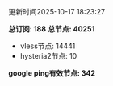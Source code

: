 更新时间2025-10-17 18:23:27

**总订阅: 188**
**总节点: 40251**
- vless节点: 14441
- hysteria2节点: 10

**google ping有效节点: 342**
